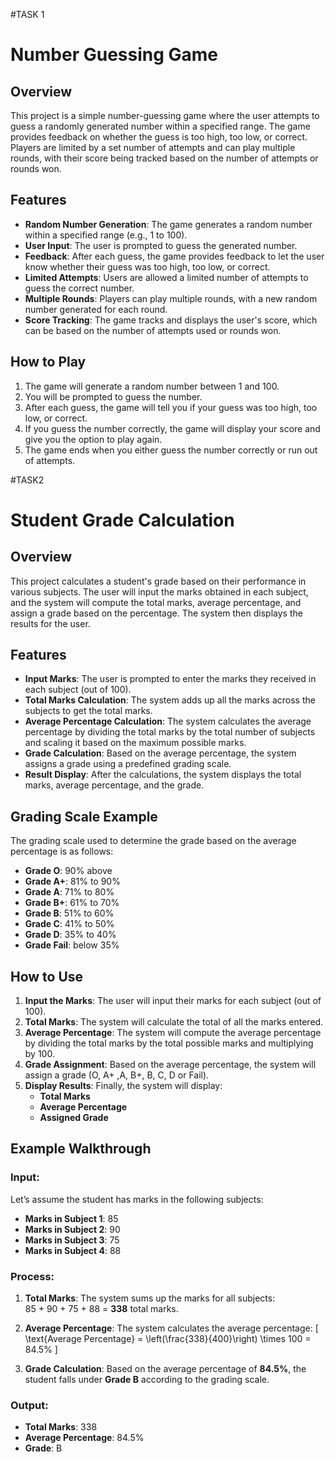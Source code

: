 #TASK 1
# Number Guessing Game

## Overview
This project is a simple number-guessing game where the user attempts to guess a randomly generated number within a specified range. The game provides feedback on whether the guess is too high, too low, or correct. Players are limited by a set number of attempts and can play multiple rounds, with their score being tracked based on the number of attempts or rounds won.

## Features
- **Random Number Generation**: The game generates a random number within a specified range (e.g., 1 to 100).
- **User Input**: The user is prompted to guess the generated number.
- **Feedback**: After each guess, the game provides feedback to let the user know whether their guess was too high, too low, or correct.
- **Limited Attempts**: Users are allowed a limited number of attempts to guess the correct number.
- **Multiple Rounds**: Players can play multiple rounds, with a new random number generated for each round.
- **Score Tracking**: The game tracks and displays the user's score, which can be based on the number of attempts used or rounds won.

## How to Play
1. The game will generate a random number between 1 and 100.
2. You will be prompted to guess the number.
3. After each guess, the game will tell you if your guess was too high, too low, or correct.
4. If you guess the number correctly, the game will display your score and give you the option to play again.
5. The game ends when you either guess the number correctly or run out of attempts.


#TASK2
# **Student Grade Calculation**

## **Overview**
This project calculates a student's grade based on their performance in various subjects. The user will input the marks obtained in each subject, and the system will compute the total marks, average percentage, and assign a grade based on the percentage. The system then displays the results for the user.

## **Features**
- **Input Marks**: The user is prompted to enter the marks they received in each subject (out of 100).
- **Total Marks Calculation**: The system adds up all the marks across the subjects to get the total marks.
- **Average Percentage Calculation**: The system calculates the average percentage by dividing the total marks by the total number of subjects and scaling it based on the maximum possible marks.
- **Grade Calculation**: Based on the average percentage, the system assigns a grade using a predefined grading scale.
- **Result Display**: After the calculations, the system displays the total marks, average percentage, and the grade.

## **Grading Scale Example**
The grading scale used to determine the grade based on the average percentage is as follows:

- **Grade O**: 90% above
- **Grade A+**: 81% to 90%
- **Grade A**: 71% to 80%
- **Grade B+**: 61% to 70%
- **Grade B**: 51% to 60%
- **Grade C**: 41% to 50%
- **Grade D**: 35% to 40%
- **Grade Fail**: below 35%

## **How to Use**
1. **Input the Marks**: The user will input their marks for each subject (out of 100).
2. **Total Marks**: The system will calculate the total of all the marks entered.
3. **Average Percentage**: The system will compute the average percentage by dividing the total marks by the total possible marks and multiplying by 100.
4. **Grade Assignment**: Based on the average percentage, the system will assign a grade (O, A+ ,A, B+, B, C, D or Fail).
5. **Display Results**: Finally, the system will display:
   - **Total Marks**
   - **Average Percentage**
   - **Assigned Grade**

## **Example Walkthrough**

### **Input**:
Let’s assume the student has marks in the following subjects:
- **Marks in Subject 1**: 85
- **Marks in Subject 2**: 90
- **Marks in Subject 3**: 75
- **Marks in Subject 4**: 88

### **Process**:
1. **Total Marks**: The system sums up the marks for all subjects:  
   85 + 90 + 75 + 88 = **338** total marks.
   
2. **Average Percentage**: The system calculates the average percentage:
   \[
   \text{Average Percentage} = \left(\frac{338}{400}\right) \times 100 = 84.5\%
   \]
   
3. **Grade Calculation**: Based on the average percentage of **84.5%**, the student falls under **Grade B** according to the grading scale.

### **Output**:
- **Total Marks**: 338
- **Average Percentage**: 84.5%
- **Grade**: B
